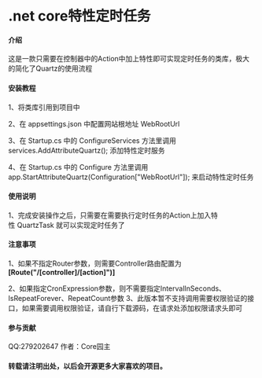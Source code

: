 # .net core特性定时任务

#### 介绍
这是一款只需要在控制器中的Action中加上特性即可实现定时任务的类库，极大的简化了Quartz的使用流程

#### 安装教程

1、将类库引用到项目中

2、在 appsettings.json 中配置网站根地址 WebRootUrl 

3、在 Startup.cs 中的 ConfigureServices 方法里调用 services.AddAttributeQuartz(); 添加特性定时服务

4、在 Startup.cs 中的 Configure 方法里调用 app.StartAttributeQuartz(Configuration["WebRootUrl"]); 来启动特性定时任务


#### 使用说明

1、完成安装操作之后，只需要在需要执行定时任务的Action上加入特性 QuartzTask 就可以实现定时任务了

#### 注意事项

1、如果不指定Router参数，则需要Controller路由配置为  **[Route("/[controller]/[action]")]** 

2、如果指定CronExpression参数，则不需要指定IntervalInSeconds、IsRepeatForever、RepeatCount参数
3、此版本暂不支持调用需要权限验证的接口，如果需要调用权限验证，请自行下载源码，在请求处添加权限请求头即可

#### 参与贡献

QQ:279202647
作者：Core园主

#### 转载请注明出处，以后会开源更多大家喜欢的项目。

